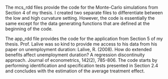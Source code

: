The mcs_rdd files provide the code for the Monte-Carlo simulations from Section 4 of my thesis. 
I created two separate files to differentiate between the low and high curvature setting. 
However, the code is essentially the same except for the data generating functions that are defined at the beginning of the code. 

The app_rdd file provides the code for the application from Section 5 of my thesis. 
Prof. Lalive was so kind to provide me access to his data from his paper on unemployment duration: 
Lalive, R. (2008). How do extended benefits affect unemployment duration? A regression discontinuity approach. Journal of econometrics, 142(2), 785-806.
The code starts by performing identification and specification tests presented in Section 2.4 and concludes with the estimation of the average treatment effect. 
